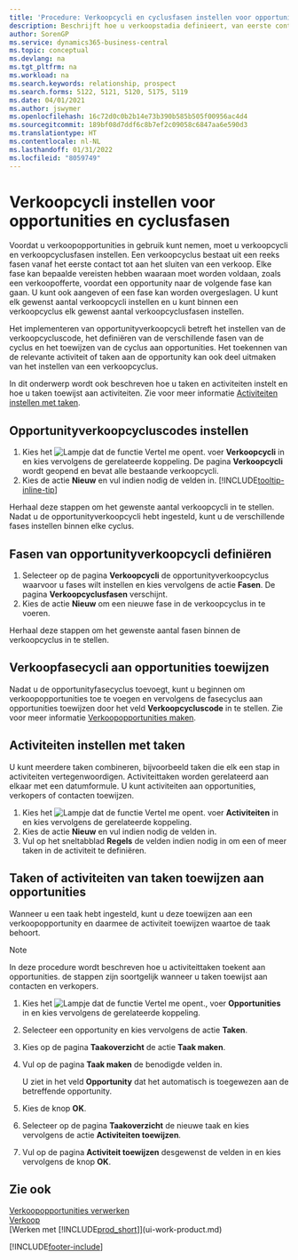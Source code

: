 ```yaml
---
title: 'Procedure: Verkoopcycli en cyclusfasen instellen voor opportunities| Microsoft Docs'
description: Beschrijft hoe u verkoopstadia definieert, van eerste contact tot sluiten, om een verkoopcyclus te maken en toe te wijzen aan opportunities in Business Central.
author: SorenGP
ms.service: dynamics365-business-central
ms.topic: conceptual
ms.devlang: na
ms.tgt_pltfrm: na
ms.workload: na
ms.search.keywords: relationship, prospect
ms.search.forms: 5122, 5121, 5120, 5175, 5119
ms.date: 04/01/2021
ms.author: jswymer
ms.openlocfilehash: 16c72d0c0b2b14e73b390b585b505f00956ac4d4
ms.sourcegitcommit: 189bf08d7ddf6c8b7ef2c09058c6847aa6e590d3
ms.translationtype: HT
ms.contentlocale: nl-NL
ms.lasthandoff: 01/31/2022
ms.locfileid: "8059749"
---
```

# <a name="set-up-opportunity-sales-cycles-and-cycle-stages"></a>Verkoopcycli instellen voor opportunities en cyclusfasen
Voordat u verkoopopportunities in gebruik kunt nemen, moet u verkoopcycli en verkoopcyclusfasen instellen. Een verkoopcyclus bestaat uit een reeks fasen vanaf het eerste contact tot aan het sluiten van een verkoop. Elke fase kan bepaalde vereisten hebben waaraan moet worden voldaan, zoals een verkoopofferte, voordat een opportunity naar de volgende fase kan gaan. U kunt ook aangeven of een fase kan worden overgeslagen. U kunt elk gewenst aantal verkoopcycli instellen en u kunt binnen een verkoopcyclus elk gewenst aantal verkoopcyclusfasen instellen.

Het implementeren van opportunityverkoopcycli betreft het instellen van de verkoopcycluscode, het definiëren van de verschillende fasen van de cyclus en het toewijzen van de cyclus aan opportunities. Het toekennen van de relevante activiteit of taken aan de opportunity kan ook deel uitmaken van het instellen van een verkoopcyclus.

In dit onderwerp wordt ook beschreven hoe u taken en activiteiten instelt en hoe u taken toewijst aan activiteiten. Zie voor meer informatie [Activiteiten instellen met taken](marketing-how-setup-opportunity-sales-cycles-stages.md#to-set-up-activities-with-tasks).

## <a name="to-set-up-opportunity-sales-cycle-codes"></a>Opportunityverkoopcycluscodes instellen
1. Kies het ![Lampje dat de functie Vertel me opent.](media/ui-search/search_small.png "Vertel me wat u wilt doen") voer **Verkoopcycli** in en kies vervolgens de gerelateerde koppeling. De pagina **Verkoopcycli** wordt geopend en bevat alle bestaande verkoopcycli.
2. Kies de actie **Nieuw** en vul indien nodig de velden in. [!INCLUDE[tooltip-inline-tip](includes/tooltip-inline-tip_md.md)]

Herhaal deze stappen om het gewenste aantal verkoopcycli in te stellen. Nadat u de opportunityverkoopcycli hebt ingesteld, kunt u de verschillende fases instellen binnen elke cyclus.

## <a name="to-define-opportunity-sales-cycle-stages"></a>Fasen van opportunityverkoopcycli definiëren
1. Selecteer op de pagina **Verkoopcycli** de opportunityverkoopcyclus waarvoor u fases wilt instellen en kies vervolgens de actie **Fasen**. De pagina **Verkoopcyclusfasen** verschijnt.
2. Kies de actie **Nieuw** om een nieuwe fase in de verkoopcyclus in te voeren.

Herhaal deze stappen om het gewenste aantal fasen binnen de verkoopcyclus in te stellen.

## <a name="to-assign-stage-cycles-to-opportunities"></a>Verkoopfasecycli aan opportunities toewijzen
Nadat u de opportunityfasecyclus toevoegt, kunt u beginnen om verkoopopportunities toe te voegen en vervolgens de fasecyclus aan opportunities toewijzen door het veld **Verkoopcycluscode** in te stellen. Zie voor meer informatie [Verkoopopportunities maken](marketing-how-create-opportunities.md).

## <a name="to-set-up-activities-with-tasks"></a>Activiteiten instellen met taken
U kunt meerdere taken combineren, bijvoorbeeld taken die elk een stap in activiteiten vertegenwoordigen. Activiteittaken worden gerelateerd aan elkaar met een datumformule. U kunt activiteiten aan opportunities, verkopers of contacten toewijzen.

1. Kies het ![Lampje dat de functie Vertel me opent.](media/ui-search/search_small.png "Vertel me wat u wilt doen") voer **Activiteiten** in en kies vervolgens de gerelateerde koppeling.
2. Kies de actie **Nieuw** en vul indien nodig de velden in.
3. Vul op het sneltabblad **Regels** de velden indien nodig in om een of meer taken in de activiteit te definiëren.

## <a name="to-assign-tasks-or-activities-of-tasks-to-opportunities"></a>Taken of activiteiten van taken toewijzen aan opportunities
Wanneer u een taak hebt ingesteld, kunt u deze toewijzen aan een verkoopopportunity en daarmee de activiteit toewijzen waartoe de taak behoort.

> [!NOTE]  
>   In deze procedure wordt beschreven hoe u activiteittaken toekent aan opportunities. de stappen zijn soortgelijk wanneer u taken toewijst aan contacten en verkopers.

1. Kies het ![Lampje dat de functie Vertel me opent.](media/ui-search/search_small.png "Vertel me wat u wilt doen"), voer **Opportunities** in en kies vervolgens de gerelateerde koppeling.
2. Selecteer een opportunity en kies vervolgens de actie **Taken**.
3. Kies op de pagina **Taakoverzicht** de actie **Taak maken**.
4.  Vul op de pagina **Taak maken** de benodigde velden in.

    U ziet in het veld **Opportunity** dat het automatisch is toegewezen aan de betreffende opportunity.
5. Kies de knop **OK**.
6. Selecteer op de pagina **Taakoverzicht** de nieuwe taak en kies vervolgens de actie **Activiteiten toewijzen**.
7. Vul op de pagina **Activiteit toewijzen** desgewenst de velden in en kies vervolgens de knop **OK**.

## <a name="see-also"></a>Zie ook
[Verkoopopportunities verwerken](marketing-processing-sales-opportunities.md)  
[Verkoop](sales-manage-sales.md)  
[Werken met [!INCLUDE[prod_short](includes/prod_short.md)]](ui-work-product.md)


[!INCLUDE[footer-include](includes/footer-banner.md)]